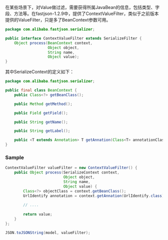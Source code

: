 在某些场景下，对Value做过滤，需要获得所属JavaBean的信息，包括类型、字段、方法等。在fastjson-1.2.9中，提供了ContextValueFilter，类似于之前版本提供的ValueFilter，只是多了BeanContext参数可用。

```java
package com.alibaba.fastjson.serializer;

public interface ContextValueFilter extends SerializeFilter {
    Object process(BeanContext context, 
                   Object object, 
                   String name, 
                   Object value);
}
```

其中SerializeContext的定义如下：
```java
package com.alibaba.fastjson.serializer;

public final class BeanContext {
    public Class<?> getBeanClass();

    public Method getMethod();

    public Field getField();

    public String getName();

    public String getLabel();

    public <T extends Annotation> T getAnnation(Class<T> annotationClass);
}
```

### Sample
```java
ContextValueFilter valueFilter = new ContextValueFilter() {
    public Object process(SerializeContext context, 
                          Object object, 
                          String name, 
                          Object value) {
        Class<?> objectClass = context.getBeanClass();
        UrlIdentify annotation = context.getAnnation(UrlIdentify.class);
        
        // ....
        
        return value;
    }
};

JSON.toJSONString(model, valueFilter);
```